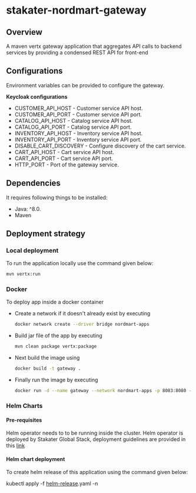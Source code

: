 # stakater-nordmart-gateway

## Overview

A maven vertx gateway application that aggregates API calls to backend services by providing a condensed REST API for front-end

## Configurations

Environment variables can be provided to configure the gateway.

**Keycloak configurations**
* CUSTOMER_API_HOST - Customer service API host.
* CUSTOMER_API_PORT - Customer service API port.
* CATALOG_API_HOST - Catalog service API host.
* CATALOG_API_PORT - Catalog service API port.
* INVENTORY_API_HOST - Inventory service API host.
* INVENTORY_API_PORT - Inventory service API port.
* DISABLE_CART_DISCOVERY - Configure discovery of the cart service.
* CART_API_HOST - Cart service API host.
* CART_API_PORT - Cart service API port.
* HTTP_PORT - Port of the gateway service.

## Dependencies

It requires following things to be installed:

* Java: ^8.0.
* Maven

## Deployment strategy

### Local deployment

To run the application locally use the command given below:

```bash
mvn vertx:run
```

### Docker

To deploy app inside a docker container

* Create a network if it doesn't already exist by executing

  ```bash
  docker network create --driver bridge nordmart-apps
  ```

* Build jar file of the app by executing

  ```bash
  mvn clean package vertx:package
  ```

* Next build the image using

  ```bash
  docker build -t gateway .
  ```

* Finally run the image by executing

  ```bash
  docker run -d --name gateway --network nordmart-apps -p 8083:8080 -e CART_API_HOST=cart -e CART_API_PORT=8082 -e CATALOG_API_HOST=catalog -e CATALOG_API_PORT=8080 -e INVENTORY_API_HOST=inventory -e INVENTORY_API_PORT=8081 -e PRODUCT_SEARCH_API_HOST=search -e PRODUCT_SEARCH_API_PORT=8084 -e CUSTOMER_API_HOST=customer -e CUSTOMER_API_PORT=8085 -e HTTP_PORT=8080 -e DISABLE_CART_DISCOVERY=false gateway
  ```

### Helm Charts

#### Pre-requisites

Helm operator needs to to be running inside the cluster. Helm operator is deployed by Stakater Global Stack, deployment guidelines are provided in this [link](https://playbook.stakater.com/content/processes/bootstrapping/deploying-stack-on-azure.html)

#### Helm chart deployment

To create helm release of this application using the command given below:

kubectl apply -f [helm-release](https://github.com/stakater-lab/nordmart-dev-apps/blob/master/releases/gateway-helm-release.yaml).yaml -n <namespace-name>
